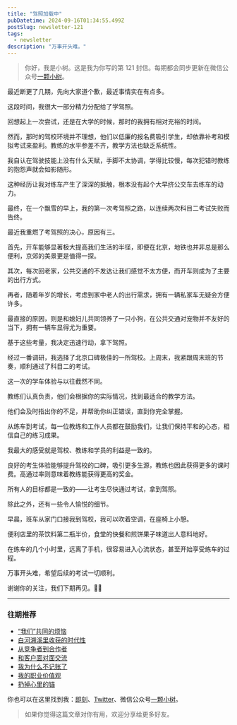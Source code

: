 ```yaml
---
title: "驾照加载中"
pubDatetime: 2024-09-16T01:34:55.499Z
postSlug: newsletter-121
tags:
  - newsletter
description: "万事开头难。"
---
```


> 你好，我是小树。这是我为你写的第 121 封信。每期都会同步更新在微信公众号[一颗小树](https://weixin.sogou.com/weixin?query=a_warm_tree)。

最近断更了几期，先向大家道个歉，最近事情实在有点多。

这段时间，我很大一部分精力分配给了学驾照。

回想起上一次尝试，还是在大学的时候，那时的我拥有相对充裕的时间。

然而，那时的驾校环境并不理想，他们以低廉的报名费吸引学生，却依靠补考和模拟考试来盈利。教练的水平参差不齐，教学方法也缺乏系统性。

我自认在驾驶技能上没有什么天赋，手脚不太协调，学得比较慢，每次犯错时教练的抱怨声就会如影随形。

这种经历让我对练车产生了深深的抵触，根本没有起个大早挤公交车去练车的动力。

最终，在一个飘雪的早上，我的第一次考驾照之路，以连续两次科目二考试失败而告终。

最近我重燃了考驾照的决心，原因有三。

首先，开车能够显著极大提高我们生活的半径，即便在北京，地铁也并非总是那么便利，京郊的美景更是值得一探。

其次，每次回老家，公共交通的不发达让我们感觉不太方便，而开车则成为了主要的出行方式。

再者，随着年岁的增长，考虑到家中老人的出行需求，拥有一辆私家车无疑会方便许多。

最直接的原因，则是和媳妇儿共同领养了一只小狗，在公共交通对宠物并不友好的当下，拥有一辆车显得尤为重要。

基于这些考量，我决定迅速行动，拿下驾照。

经过一番调研，我选择了北京口碑极佳的一所驾校。上周末，我紧跟周末班的节奏，顺利通过了科目二的考试。

这一次的学车体验与以往截然不同。

教练们认真负责，他们会根据你的实际情况，找到最适合的教学方法。

他们会及时指出你的不足，并帮助你纠正错误，直到你完全掌握。

从练车到考试，每一位教练和工作人员都在鼓励我们，让我们保持平和的心态，相信自己的练习成果。

我最大的感受就是驾校、教练和学员的利益是一致的。

良好的考生体验能够提升驾校的口碑，吸引更多生源，教练也因此获得更多的课时费。高通过率则意味着教练能获得更高的奖金。

所有人的目标都是一致的——让考生尽快通过考试，拿到驾照。

除此之外，还有一些令人愉悦的细节。

早晨，班车从家门口接我到驾校，我可以吹着空调，在座椅上小憩。

便利店里的茶饮料第二瓶半价，食堂的快餐和煎饼果子味道出人意料地好。

在练车的几个小时里，远离了手机，很容易进入心流状态，甚至开始享受练车的过程。

万事开头难，希望后续的考试一切顺利。

谢谢你的关注，我们下期再见。👋🏻

---

### 往期推荐

- [“我们”共同的烦恼](https://mp.weixin.qq.com/s/inwBZpOOSKUCfGKbdMuv2Q)
- [白河溯溪里收获的时代性](https://mp.weixin.qq.com/s/9SfrMj3rQNx4hbQzRhoj0g)
- [从竞争者到合作者](https://mp.weixin.qq.com/s/AuM79RmjVjGqaxV0ctp3cw)
- [和客户面对面交流](https://mp.weixin.qq.com/s/Y3leF4s13u1ePbyXFy_FQg)
- [我为什么不记账了](https://mp.weixin.qq.com/s/W4SCVVzg27aW0N_YwhK2eA)
- [我的职业价值观](https://mp.weixin.qq.com/s/R1qQuwR_MPC3KBU7W1jvMA)
- [扔掉心里的锚](https://mp.weixin.qq.com/s/eVd9qL8SioCuz-mdaAsOkA)

你也可以在这里找到我：[即刻](https://okjk.co/3Vsn5T)、[Twitter](https://twitter.com/yeshu_in_future)、微信公众号[一颗小树](https://weixin.sogou.com/weixin?query=a_warm_tree)。

> 如果你觉得这篇文章对你有用，欢迎分享给更多好友。
